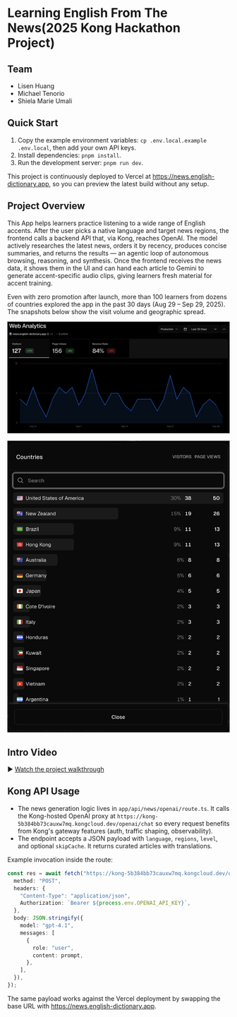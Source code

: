 # Learning English From The News(2025 Kong Hackathon Project)

## Team
- Lisen Huang
- Michael Tenorio
- Shiela Marie Umali

## Quick Start
1. Copy the example environment variables: `cp .env.local.example .env.local`, then add your own API keys.
2. Install dependencies: `pnpm install`.
3. Run the development server: `pnpm run dev`.

This project is continuously deployed to Vercel at https://news.english-dictionary.app, so you can preview the latest build without any setup.

## Project Overview
This App helps learners practice listening to a wide range of English accents. After the user picks a native language and target news regions, the frontend calls a backend API that, via Kong, reaches OpenAI. The model actively researches the latest news, orders it by recency, produces concise summaries, and returns the results — an agentic loop of autonomous browsing, reasoning, and synthesis. Once the frontend receives the news data, it shows them in the UI and can hand each article to Gemini to generate accent-specific audio clips, giving learners fresh material for accent training.

Even with zero promotion after launch, more than 100 learners from dozens of countries explored the app in the past 30 days (Aug 29 – Sep 29, 2025). The snapshots below show the visit volume and geographic spread.

![Visitor sessions](docs/visitors.jpg)

![Countries represented](docs/countries.jpg)

## Intro Video
▶️ [Watch the project walkthrough](https://peach-cautious-rattlesnake-559.mypinata.cloud/ipfs/bafybeibduxm3hiovtjpjpngrbvbasfoskjjioiddggyeo6wwnwxroqdnf4)

## Kong API Usage
- The news generation logic lives in `app/api/news/openai/route.ts`. It calls the Kong-hosted OpenAI proxy at `https://kong-5b384bb73cauxw7mq.kongcloud.dev/openai/chat` so every request benefits from Kong's gateway features (auth, traffic shaping, observability).
- The endpoint accepts a JSON payload with `language`, `regions`, `level`, and optional `skipCache`. It returns curated articles with translations.

Example invocation inside the route:

```ts
const res = await fetch("https://kong-5b384bb73cauxw7mq.kongcloud.dev/openai/chat", {
  method: "POST",
  headers: {
    "Content-Type": "application/json",
    Authorization: `Bearer ${process.env.OPENAI_API_KEY}`,
  },
  body: JSON.stringify({
    model: "gpt-4.1",
    messages: [
      {
        role: "user",
        content: prompt,
      },
    ],
  }),
});
```

The same payload works against the Vercel deployment by swapping the base URL with https://news.english-dictionary.app.
